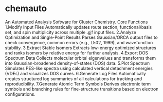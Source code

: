 # chemauto
 An Automated Analysis Software for Cluster Chemistry.
Core Functions
1.Modify Input Files
 Automatically updates route section, functional/basis set, and spin multiplicity across multiple .gjf input files.
2.Analyze Optimization and Single-Point Results
 Parses Gaussian/ORCA output files to check convergence, common errors (e.g., L502, 1999), and wavefunction stability.
3.Extract Stable Isomers
 Extracts low-energy optimized structures and ranks isomers by relative energy for further analysis.
4.Export DOS Spectrum Data
 Collects molecular orbital eigenvalues and transforms them into Gaussian-broadened density-of-states (DOS) data.
5.Plot Spectrum
 Simulates PES-like spectra using calculated vertical detachment energies (VDEs) and visualizes DOS curves.
6.Generate Log Files
 Automatically creates structured log summaries of all calculations for tracking and reproducibility.
7.Generate Atomic Term Symbols
 Derives electronic term symbols and branching rules for fine-structure transitions based on electron configurations.
